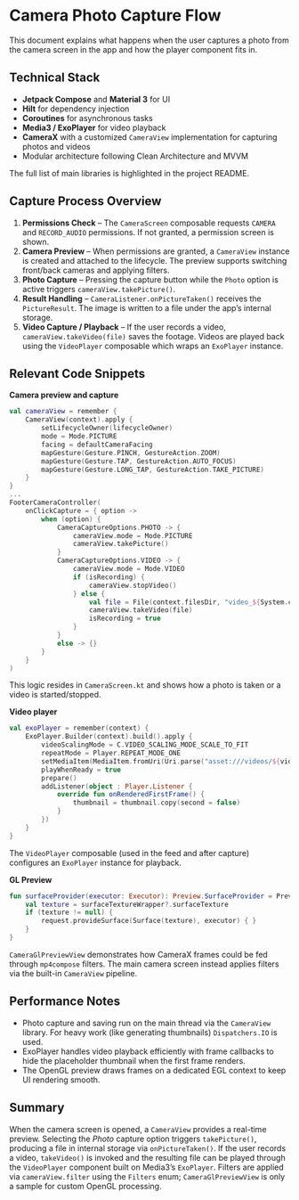 # Camera Photo Capture Flow

This document explains what happens when the user captures a photo from the camera screen in the app and how the player component fits in.

## Technical Stack

- **Jetpack Compose** and **Material 3** for UI
- **Hilt** for dependency injection
- **Coroutines** for asynchronous tasks
- **Media3 / ExoPlayer** for video playback
- **CameraX** with a customized `CameraView` implementation for capturing photos and videos
- Modular architecture following Clean Architecture and MVVM

The full list of main libraries is highlighted in the project README.

## Capture Process Overview

1. **Permissions Check** – The `CameraScreen` composable requests `CAMERA` and `RECORD_AUDIO` permissions. If not granted, a permission screen is shown.
2. **Camera Preview** – When permissions are granted, a `CameraView` instance is created and attached to the lifecycle. The preview supports switching front/back cameras and applying filters.
3. **Photo Capture** – Pressing the capture button while the `Photo` option is active triggers `cameraView.takePicture()`.
4. **Result Handling** – `CameraListener.onPictureTaken()` receives the `PictureResult`. The image is written to a file under the app’s internal storage.
5. **Video Capture / Playback** – If the user records a video, `cameraView.takeVideo(file)` saves the footage. Videos are played back using the `VideoPlayer` composable which wraps an `ExoPlayer` instance.

## Relevant Code Snippets

**Camera preview and capture**
```kotlin
val cameraView = remember {
    CameraView(context).apply {
        setLifecycleOwner(lifecycleOwner)
        mode = Mode.PICTURE
        facing = defaultCameraFacing
        mapGesture(Gesture.PINCH, GestureAction.ZOOM)
        mapGesture(Gesture.TAP, GestureAction.AUTO_FOCUS)
        mapGesture(Gesture.LONG_TAP, GestureAction.TAKE_PICTURE)
    }
}
...
FooterCameraController(
    onClickCapture = { option ->
        when (option) {
            CameraCaptureOptions.PHOTO -> {
                cameraView.mode = Mode.PICTURE
                cameraView.takePicture()
            }
            CameraCaptureOptions.VIDEO -> {
                cameraView.mode = Mode.VIDEO
                if (isRecording) {
                    cameraView.stopVideo()
                } else {
                    val file = File(context.filesDir, "video_${System.currentTimeMillis()}.mp4")
                    cameraView.takeVideo(file)
                    isRecording = true
                }
            }
            else -> {}
        }
    }
)
```
This logic resides in `CameraScreen.kt` and shows how a photo is taken or a video is started/stopped.

**Video player**
```kotlin
val exoPlayer = remember(context) {
    ExoPlayer.Builder(context).build().apply {
        videoScalingMode = C.VIDEO_SCALING_MODE_SCALE_TO_FIT
        repeatMode = Player.REPEAT_MODE_ONE
        setMediaItem(MediaItem.fromUri(Uri.parse("asset:///videos/${video.videoLink}")))
        playWhenReady = true
        prepare()
        addListener(object : Player.Listener {
            override fun onRenderedFirstFrame() {
                thumbnail = thumbnail.copy(second = false)
            }
        })
    }
}
```
The `VideoPlayer` composable (used in the feed and after capture) configures an `ExoPlayer` instance for playback.

**GL Preview**
```kotlin
fun surfaceProvider(executor: Executor): Preview.SurfaceProvider = Preview.SurfaceProvider { request ->
    val texture = surfaceTextureWrapper?.surfaceTexture
    if (texture != null) {
        request.provideSurface(Surface(texture), executor) { }
    }
}
```
`CameraGlPreviewView` demonstrates how CameraX frames could be fed through `mp4compose` filters. The main camera screen instead applies filters via the built-in `CameraView` pipeline.

## Performance Notes

- Photo capture and saving run on the main thread via the `CameraView` library. For heavy work (like generating thumbnails) `Dispatchers.IO` is used.
- ExoPlayer handles video playback efficiently with frame callbacks to hide the placeholder thumbnail when the first frame renders.
- The OpenGL preview draws frames on a dedicated EGL context to keep UI rendering smooth.

## Summary

When the camera screen is opened, a `CameraView` provides a real-time preview. Selecting the *Photo* capture option triggers `takePicture()`, producing a file in internal storage via `onPictureTaken()`. If the user records a video, `takeVideo()` is invoked and the resulting file can be played through the `VideoPlayer` component built on Media3’s `ExoPlayer`. Filters are applied via `cameraView.filter` using the `Filters` enum; `CameraGlPreviewView` is only a sample for custom OpenGL processing.

